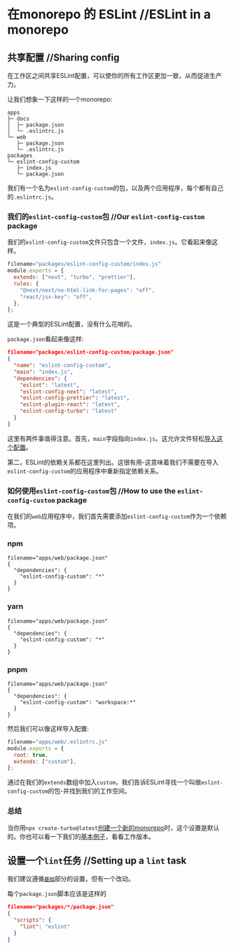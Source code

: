 
# 在monorepo 的 ESLint //ESLint in a monorepo

## 共享配置 //Sharing config

在工作区之间共享ESLint配置，可以使你的所有工作区更加一致，从而促进生产力。

让我们想象一下这样的一个monorepo:

```
apps
├─ docs
│  ├─ package.json
│  └─ .eslintrc.js
└─ web
   ├─ package.json
   └─ .eslintrc.js
packages
└─ eslint-config-custom
   ├─ index.js
   └─ package.json
```

我们有一个名为`eslint-config-custom`的包，以及两个应用程序，每个都有自己的`.eslintrc.js`。

### 我们的`eslint-config-custom`包 //Our `eslint-config-custom` package

我们的`eslint-config-custom`文件只包含一个文件，`index.js`。它看起来像这样。

```js 
filename="packages/eslint-config-custom/index.js"
module.exports = {
  extends: ["next", "turbo", "prettier"],
  rules: {
    "@next/next/no-html-link-for-pages": "off",
    "react/jsx-key": "off",
  },
};
```

这是一个典型的ESLint配置，没有什么花哨的。

`package.json`看起来像这样:

```json 
filename="packages/eslint-config-custom/package.json"
{
  "name": "eslint-config-custom",
  "main": "index.js",
  "dependencies": {
    "eslint": "latest",
    "eslint-config-next": "latest",
    "eslint-config-prettier": "latest",
    "eslint-plugin-react": "latest",
    "eslint-config-turbo": "latest"
  }
}
```

这里有两件事值得注意。首先，`main`字段指向`index.js`。这允许文件轻松[导入这个配置](https://turbo.build/repo/docs/handbook/sharing-code#anatomy-of-a-package)。

第二，ESLint的依赖关系都在这里列出。这很有用-这意味着我们不需要在导入`eslint-config-custom`的应用程序中重新指定依赖关系。

### 如何使用`eslint-config-custom`包 //How to use the `eslint-config-custom` package

在我们的`web`应用程序中，我们首先需要添加`eslint-config-custom`作为一个依赖项。

### npm
```jsonc 
filename="apps/web/package.json"
{
  "dependencies": {
    "eslint-config-custom": "*"
  }
}
```

### yarn
```jsonc 
filename="apps/web/package.json"
{
  "dependencies": {
    "eslint-config-custom": "*"
  }
}
```

### pnpm
```jsonc 
filename="apps/web/package.json"
{
  "dependencies": {
    "eslint-config-custom": "workspace:*"
  }
}
```

然后我们可以像这样导入配置:

```js 
filename="apps/web/.eslintrc.js"
module.exports = {
  root: true,
  extends: ["custom"],
};
```

通过在我们的`extends`数组中加入`custom`，我们告诉ESLint寻找一个叫做`eslint-config-custom`的包-并找到我们的工作空间。

### 总结

当你用`npx create-turbo@latest`[创建一个新的monorepo](https://turbo.build/repo/docs/getting-started/create-new)时，这个设置是默认的。你也可以看一下我们的[基本例子](https://github.com/vercel/turbo/tree/main/examples/basic)，看看工作版本。

## 设置一个`lint`任务 //Setting up a `lint` task

我们建议遵循[`基础`](https://turbo.build/repo/docs/handbook/linting#running-tasks)部分的设置，但有一个改动。

每个`package.json`脚本应该是这样的

```json 
filename="packages/*/package.json"
{
  "scripts": {
    "lint": "eslint"
  }
}
```
